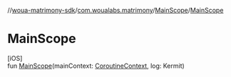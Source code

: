 //[woua-matrimony-sdk](../../../index.md)/[com.woualabs.matrimony](../index.md)/[MainScope](index.md)/[MainScope](-main-scope.md)

# MainScope

[iOS]\
fun [MainScope](-main-scope.md)(mainContext: [CoroutineContext](https://kotlinlang.org/api/latest/jvm/stdlib/kotlin.coroutines/-coroutine-context/index.html), log: Kermit)
